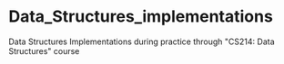 # Data_Structures_implementations
Data Structures Implementations during practice through "CS214: Data Structures" course
